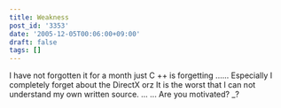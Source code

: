 ```yaml
---
title: Weakness
post_id: '3353'
date: '2005-12-05T00:06:00+09:00'
draft: false
tags: []
---
```


I have not forgotten it for a month just C ++ is forgetting ...... Especially I completely forget about the DirectX orz It is the worst that I can not understand my own written source. ... ... Are you motivated? _?